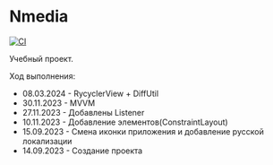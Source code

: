 # Nmedia
[![CI](https://github.com/CapriKorP/Nmedia/actions/workflows/build.yml/badge.svg?branch=master)](https://github.com/CapriKorP/Nmedia/actions/workflows/build.yml)

Учебный проект.

Ход выполнения:
* 08.03.2024 - RycyclerView + DiffUtil
* 30.11.2023 - MVVM
* 27.11.2023 - Добавлены Listener
* 10.11.2023 - Добавление элементов(ConstraintLayout)
* 15.09.2023 - Смена иконки приложения и добавление русской локализации
* 14.09.2023 - Создание проекта
